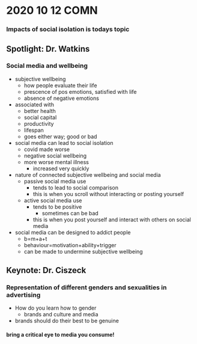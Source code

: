 # 2020 10 12 COMN

### Impacts of social isolation is todays topic

## Spotlight: Dr. Watkins

### Social media and wellbeing

- subjective wellbeing
  - how people evaluate their life
  - prescence of pos emotions, satisfied with life
  - absence of negative emotions
- associated with 
  - better health
  - social capital
  - productivity
  - lifespan
  - goes either way; good or bad
- social media can lead to social isolation
  - covid made worse
  - negative social wellbeing
  - more worse mental illness
    - increased very quickly
- nature of connected subjective wellbeing and social media
  - passive social media use
    - tends to lead to social comparison 
    - this is when you scroll without interacting or posting yourself
  - active social media use
    - tends to be positive
      - sometimes can be bad
    - this is when you post yourself and interact with others on social media
- social media can be designed to addict people
  - b=m+a+t
  - behaviour=motivation+ability+trigger
  - can be made to undermine subjective wellbeing 

## Keynote: Dr. Ciszeck

### Representation of different genders and sexualities in advertising

- How do you learn how to gender
  - brands and culture and media
- brands should do their best to be genuine

#### bring a critical eye to media you consume!